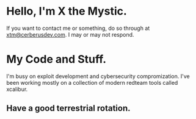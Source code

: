 # Hello, I'm X the Mystic.
If you want to contact me or something, do so through at xtm@cerberusdev.com.
I may or may not respond.

# My Code and Stuff.

I'm busy on exploit development and cybersecurity compromization.
I've been working mostly on a collection of modern redteam tools called xcalibur.

## Have a good terrestrial rotation.



